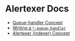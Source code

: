 # Alertexer Docs

- [Queue-handler Concept](./QUEUE_HANDLER_CONCEPT.md)
- [Writing a `*-queue-handler`](./WRITING_QUEUE_HANDLER.md)
- [Alertexer (indexer) Concept](./ALERTEXER_INDEXER_CONCEPT.md)
